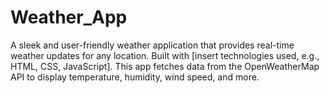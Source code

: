 # Weather_App

A sleek and user-friendly weather application that provides real-time weather updates for any location. 
Built with [insert technologies used, e.g., HTML, CSS, JavaScript].
This app fetches data from the OpenWeatherMap API to display temperature, humidity, wind speed, and more.
